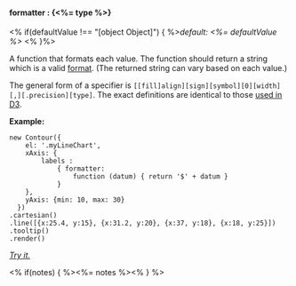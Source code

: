#### **formatter** : {<%= type %>}

<% if(defaultValue !== "[object Object]") { %>*default: <%= defaultValue %>* <% }%>

A function that formats each value. The function should return a string which is a valid [format](#config_config.xAxis.labels.format). (The returned string can vary based on each value.)

The general form of a specifier is `[​[fill]align][sign][symbol][0][width][,][.precision][type]`. The exact definitions are identical to those [used in D3](https://github.com/mbostock/d3/wiki/Formatting#wiki-d3_format).

**Example:**

    new Contour({
        el: '.myLineChart',
        xAxis: {
            labels :
                { formatter:
                    function (datum) { return '$' + datum }
                }
        },
        yAxis: {min: 10, max: 30}
      })
    .cartesian()
    .line([{x:25.4, y:15}, {x:31.2, y:20}, {x:37, y:18}, {x:18, y:25}])
    .tooltip()
    .render()

*[Try it.](<%= jsFiddleLink %>)*

<% if(notes) { %><%= notes %><% } %>
